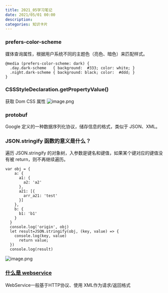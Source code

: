 ```yaml
---
title: 2021_05学习笔记
date: 2021/05/01 00:00
description:
categories: 知识卡片
---
```

### prefers-color-scheme
媒体查询属性，根据用户系统不同的主题色（亮色、暗色）来匹配样式。
```
@media (prefers-color-scheme: dark) {
  .day.dark-scheme   { background:  #333; color: white; }
  .night.dark-scheme { background: black; color:  #ddd; }
}
```

### CSSStyleDeclaration.getPropertyValue()
获取 Dom CSS 属性
![image.png](https://images.scar.site/WEBRESOURCE10497416680083415deb72827d51a9e3.png)

### protobuf
Google 定义的一种数据序列化协议，储存信息的格式，类似于 JSON、XML。

### JSON.stringify 函数的意义是什么？
遍历 JSON.stringify 的对象树，入参数是键名和键值，如果某个键对应的键值没有被 return，则不再继续遍历。
```
var obj = {
    a: {
      a1: {
        a2: 'a2'
      },
      a21: [{
        arr_a21: 'test'
      }]
    },
    b: {
      b1: 'b1'
    }
  }
  console.log('origin', obj)
  let result=JSON.stringify(obj, (key, value) => {
    console.log(key, value)
      return value;
  })
  console.log(result)
```
![image.png](https://images.scar.site/WEBRESOURCE24d17748af02707ba003dab25c51d0f4.png)

### [什么是 webservice](https://zhuanlan.zhihu.com/p/97640202)
WebService一般基于HTTP协议、使用 XML作为请求/返回格式
